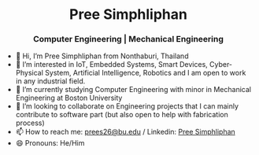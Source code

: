 <h1 align="center"> Pree Simphliphan </h1>
<h3 align="center"> Computer Engineering | Mechanical Engineering </h3>

- 👋 Hi, I’m Pree Simphliphan from Nonthaburi, Thailand
- 👀 I’m interested in IoT, Embedded Systems, Smart Devices, Cyber-Physical System, Artificial Intelligence, Robotics and I am open to work in any industrial field.
- 🌱 I’m currently studying Computer Engineering with minor in Mechanical Engineering at Boston University
- 💞️ I’m looking to collaborate on Engineering projects that I can mainly contribute to software part (but also open to help with fabrication process)
- 📫 How to reach me: prees26@bu.edu / Linkedin: [Pree Simphliphan](https://www.linkedin.com/in/pree-simphliphan/)
- 😄 Pronouns: He/Him

<!---
<img src=""/> img sheild.io
preespp/preespp is a ✨ special ✨ repository because its `README.md` (this file) appears on your GitHub profile.
You can click the Preview link to take a look at your changes.
--->
